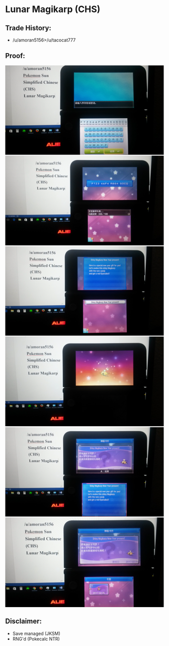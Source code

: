 # Lunar Magikarp (CHS)

## Trade History:
* /u/amoran5156>/u/tacocat777

## Proof:

![Redeem1](./Redeem1.jpg)
![Redeem2](./Redeem2.jpg)
![Redeem3](./Redeem3.jpg)
![Redeem4](./Redeem4.jpg)
![Redeem5](./Redeem5.jpg)
![WonderCard](./WonderCard.jpg)

## Disclaimer:
* Save managed (JKSM)
* RNG'd (Pokecalc NTR)
